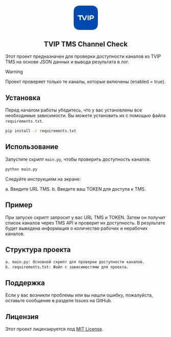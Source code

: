 <p align="center">
    <img src='https://raw.githubusercontent.com/TVIP-IPTV/TVIPChannelToM3u/main/assets/tvip-logo.png' alt='Логотип' width='15%'>
</p>

<h2 align="center">
TVIP TMS Channel Check
</h2>

Этот проект предназначен для проверки доступности каналов из TVIP TMS на основе JSON данных и вывода результата в лог.

> [!WARNING]
> Проект проверяет только те каналы, которые включены (enabled = true).

## Установка

Перед началом работы убедитесь, что у вас установлены все необходимые зависимости. Вы можете установить их с помощью файла `requirements.txt`.

```bash
pip install -r requirements.txt
```

## Использование

Запустите скрипт `main.py`, чтобы проверить доступность каналов.

```bash
python main.py
```

Следуйте инструкциям на экране:

a. Введите URL TMS.
b. Введите ваш TOKEN для доступа к TMS.

## Пример

При запуске скрипт запросит у вас URL TMS и TOKEN. Затем он получит список каналов через TMS API и проверит их доступность. В результате будет выведена информация о количестве рабочих и нерабочих каналов.

## Структура проекта

```
a. main.py: Основной скрипт для проверки доступности каналов.
b. requirements.txt: Файл с зависимостями для проекта.
```

## Поддержка

Если у вас возникли проблемы или вы нашли ошибку, пожалуйста, оставьте сообщение в разделе Issues на GitHub.

## Лицензия

Этот проект лицензируется под [MIT License](https://github.com/TVIP-IPTV/TVIPChannelsCheck/blob/main/LICENSE).
